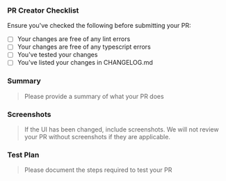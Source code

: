 ### PR Creator Checklist

Ensure you've checked the following before submitting your PR:

- [ ] Your changes are free of any lint errors
- [ ] Your changes are free of any typescript errors
- [ ] You've tested your changes
- [ ] You've listed your changes in CHANGELOG.md

### Summary

> Please provide a summary of what your PR does

### Screenshots

> If the UI has been changed, include screenshots. 
> We will not review your PR without screenshots if they are applicable.

### Test Plan

> Please document the steps required to test your PR


